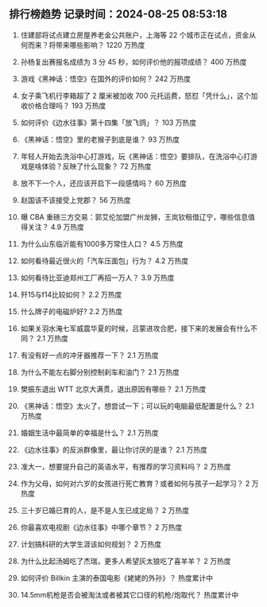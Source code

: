 
## 排行榜趋势 记录时间：2024-08-25 08:53:18
  
  1. 住建部将试点建立房屋养老金公共账户，上海等 22 个城市正在试点，资金从何而来？将带来哪些影响？ 1220 万热度
    
  2. 孙杨复出赛报名成绩为 3 分 45 秒，如何评价他的报项成绩？ 400 万热度
    
  3. 游戏《黑神话：悟空》在国外的评价如何？ 242 万热度
    
  4. 女子乘飞机行李箱超了 2 厘米被加收 700 元托运费，怒怼「凭什么」，这个加收价格合理吗？ 193 万热度
    
  5. 如何评价《边水往事》第十四集「放飞鸽」？ 103 万热度
    
  6. 《黑神话：悟空》里的老猴子到底是谁？ 93 万热度
    
  7. 年轻人开始去洗浴中心打游戏，玩《黑神话：悟空》要排队，在洗浴中心打游戏是啥体验？反映了什么现象？ 72 万热度
    
  8. 放不下一个人，还应该开启下一段感情吗？ 60 万热度
    
  9. 赵国该不该接受上党郡？ 56 万热度
    
  10. 曝 CBA 重磅三方交易：郭艾伦加盟广州龙狮，王岚钦租借辽宁，哪些信息值得关注？ 4.9 万热度
    
  11. 为什么山东临沂能有1000多万常住人口？ 4.5 万热度
    
  12. 如何看待最近很火的「汽车压面包」行为？ 4.2 万热度
    
  13. 如何看待比亚迪郑州工厂再招一万人？ 3.9 万热度
    
  14. 歼15与f14比较如何？ 2.2 万热度
    
  15. 什么牌子的电磁炉好? 2.2 万热度
    
  16. 如果关羽水淹七军威震华夏的时候，吕蒙进攻合肥，接下来的发展会有什么不同？ 2.1 万热度
    
  17. 有没有好一点的冲牙器推荐一下？ 2.1 万热度
    
  18. 为什么不能左右脚分别控制刹车和油门？ 2.1 万热度
    
  19. 樊振东退出 ​​WTT 北京大满贯，退出原因有哪些？ 2.1 万热度
    
  20. 《黑神话：悟空》太火了，想尝试一下；可以玩的电脑最低配置是什么？ 2.1 万热度
    
  21. 婚姻生活中最简单的幸福是什么？ 2.1 万热度
    
  22. 《边水往事》的反派群像里，最让你讨厌的是谁？ 2.1 万热度
    
  23. 准大一，想要提升自己的英语水平，有推荐的学习资料吗？ 2 万热度
    
  24. 作为父母，如何对六岁的女孩进行死亡教育？或者如何与孩子一起学习？ 2 万热度
    
  25. 三十岁已婚已育的人，是不是人生已成定局？ 2 万热度
    
  26. 你最喜欢电视剧《边水往事》中哪个章节？ 2 万热度
    
  27. 计划搞科研的大学生涯该如何规划？ 2 万热度
    
  28. 为什么比起汤姆吃了杰瑞，更多人希望灰太狼吃了喜羊羊？ 2 万热度
    
  29. 如何评价 Billkin 主演的泰国电影《姥姥的外孙》？ 热度累计中
    
  30. 14.5mm机枪是否会被淘汰或者被其它口径的机枪/炮取代？ 热度累计中
    